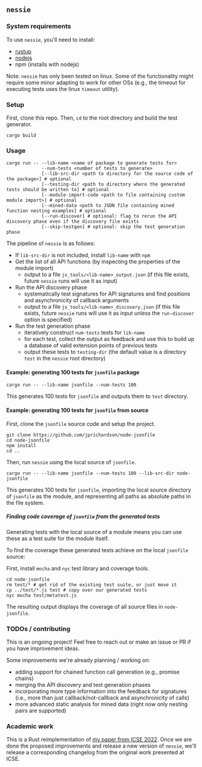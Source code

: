 ## `nessie` 

### System requirements
To use `nessie`, you'll need to install:
- [rustup](https://doc.rust-lang.org/cargo/getting-started/installation.html) 
- [nodejs](https://nodejs.org/en/download/)
- npm (installs with nodejs)

Note: `nessie` has only been tested on linux.
Some of the functionality might require some minor adapting to work for other OSs (e.g., the timeout for executing tests uses the linux `timeout` utility).

### Setup

First, clone this repo.
Then, `cd` to the root directory and build the test generator.

```
cargo build
```

### Usage 

```
cargo run -- --lib-name <name of package to generate tests for>
             --num-tests <number of tests to generate>
             [--lib-src-dir <path to directory for the source code of the package>] # optional
             [--testing-dir <path to directory where the generated tests should be written to] # optional
             [--module-import-code <path to file containing custom module import>] # optional
             [--mined-data <path to JSON file containing mined function nesting examples] # optional
             [--run-discover] # optional: flag to rerun the API discovery phase even if the discovery file exists
             [--skip-testgen] # optional: skip the test generation phase
```

The pipeline of `nessie` is as follows:
- If `lib-src-dir` is not included, install `lib-name` with `npm`
- Get the list of all API functions (by inspecting the properties of the module import)
  - output to a file `js_tools/<lib-name>_output.json` (if this file exists, future `nessie` runs will use it as input)
- Run the API discovery phase
  - systematically test signatures for API signatures and find positions and asynchronicity of callback arguments
  - output to a file `js_tools/<lib-name>_discovery.json` (if this file exists, future `nessie` runs will use it as input unless the `run-discover` option is specified)
- Run the test generation phase
  - iteratively construct `num-tests` tests for `lib-name`
  - for each test, collect the output as feedback and use this to build up a database of valid extension points of previous tests
  - output these tests to `testing-dir` (the default value is a directory `test` in the `nessie` root directory)


#### Example: generating 100 tests for `jsonfile` package

```
cargo run -- --lib-name jsonfile --num-tests 100
```
This generates 100 tests for `jsonfile` and outputs them to `test` directory.

#### Example: generating 100 tests for `jsonfile` from source
First, clone the `jsonfile` source code and setup the project.
```
git clone https://github.com/jprichardson/node-jsonfile
cd node-jsonfile
npm install
cd ..
```
Then, run `nessie` using the local source of `jsonfile`.
```
cargo run -- --lib-name jsonfile --num-tests 100 --lib-src-dir node-jsonfile
```
This generates 100 tests for `jsonfile`, importing the local source directory of `jsonfile` as the module, and representing all paths as absolute paths in the file system.

##### Finding code coverage of `jsonfile` from the generated tests 
Generating tests with the local source of a module means you can use these as a test suite for the module itself.

To find the coverage these generated tests achieve on the local `jsonfile` source:

First, install `mocha` and `nyc` test library and coverage tools.
```
cd node-jsonfile
rm test/* # get rid of the existing test suite, or just move it
cp ../test/*.js test # copy over our generated tests
nyc mocha test/metatest.js
```
The resulting output displays the coverage of all source files in `node-jsonfile`.

### TODOs / contributing
This is an ongoing project! 
Feel free to reach out or make an issue or PR if you have improvement ideas.

Some improvements we're already planning / working on:
* adding support for chained function call generation (e.g., promise chains)
* merging the API discovery and test generation phases
* incorporating more type information into the feedback for signatures (i.e., more than just callback/not-callback and asynchronicity of calls)
* more advanced static analysis for mined data (right now only nesting pairs are supported)

### Academic work 
This is a Rust reimplementation of [my paper from ICSE 2022](https://conf.researchr.org/details/icse-2022/icse-2022-papers/69/Nessie-Automatically-Testing-JavaScript-APIs-with-Asynchronous-Callbacks).
Once we are done the proposed improvements and release a new version of `nessie`, we'll release a corresponding changelog from the original work presented at ICSE.